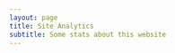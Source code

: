```yaml
---
layout: page
title: Site Analytics
subtitle: Some stats about this website
---
```

<script type="text/javascript" id="clstr_globe" src="//cdn.clustrmaps.com/globe.js?d=9gj1YqE7zXmga0qvnFoV8PUEbK2PBZZAhQbA_pGbPs4"></script>

<script id="_wauc6w">var _wau = _wau || []; _wau.push(["map", "z4nxia3fmx", "c6w", "420", "210", "night", "default-orange"]);</script><script async src="//waust.at/m.js"></script>

<script id="_wauxxf">var _wau = _wau || []; _wau.push(["dynamic", "z4nxia3fmx", "xxf", "c4302b000000", "big"]);</script><script async src="//waust.at/d.js"></script>
